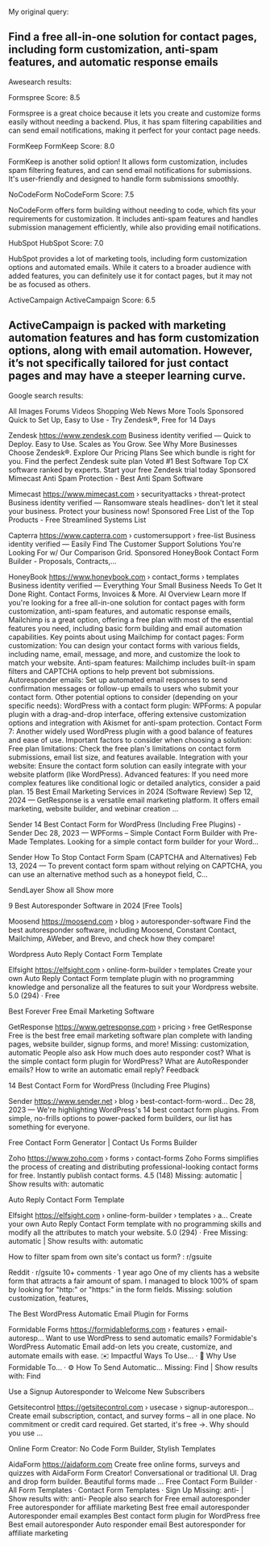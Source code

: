 My original query:

Find a free all-in-one solution for contact pages, including form customization, anti-spam features, and automatic response emails
---

Awesearch results:

Formspree
Score: 8.5

Formspree is a great choice because it lets you create and customize forms easily without needing a backend. Plus, it has spam filtering capabilities and can send email notifications, making it perfect for your contact page needs.

FormKeep
FormKeep
Score: 8.0

FormKeep is another solid option! It allows form customization, includes spam filtering features, and can send email notifications for submissions. It's user-friendly and designed to handle form submissions smoothly.

NoCodeForm
NoCodeForm
Score: 7.5

NoCodeForm offers form building without needing to code, which fits your requirements for customization. It includes anti-spam features and handles submission management efficiently, while also providing email notifications.

HubSpot
HubSpot
Score: 7.0

HubSpot provides a lot of marketing tools, including form customization options and automated emails. While it caters to a broader audience with added features, you can definitely use it for contact pages, but it may not be as focused as others.

ActiveCampaign
ActiveCampaign
Score: 6.5

ActiveCampaign is packed with marketing automation features and has form customization options, along with email automation. However, it’s not specifically tailored for just contact pages and may have a steeper learning curve.
---

Google search results:

All
Images
Forums
Videos
Shopping
Web
News
More
Tools
Sponsored
Quick to Set Up, Easy to Use - Try Zendesk®, Free for 14 Days

Zendesk
https://www.zendesk.com
Business identity verified
—
Quick to Deploy. Easy to Use. Scales as You Grow. See Why More Businesses Choose Zendesk®.
Explore Our Pricing Plans
See which bundle is right for you. Find the perfect Zendesk suite plan
Voted #1 Best Software
Top CX software ranked by experts. Start your free Zendesk trial today
Sponsored
Mimecast Anti Spam Protection - Best Anti Spam Software

Mimecast
https://www.mimecast.com › securityattacks › threat-protect
Business identity verified
—
Ransomware steals headlines- don't let it steal your business. Protect your business now!
Sponsored
Free List of the Top Products - Free Streamlined Systems List

Capterra
https://www.capterra.com › customersupport › free-list
Business identity verified
—
Easily Find The Customer Support Solutions You're Looking For w/ Our Comparison Grid.
Sponsored
HoneyBook Contact Form Builder - Proposals, Contracts,...

HoneyBook
https://www.honeybook.com › contact_forms › templates
Business identity verified
—
Everything Your Small Business Needs To Get It Done Right. Contact Forms, Invoices & More.
AI Overview
Learn more
If you're looking for a free all-in-one solution for contact pages with form customization, anti-spam features, and automatic response emails, Mailchimp is a great option, offering a free plan with most of the essential features you need, including basic form building and email automation capabilities. 
Key points about using Mailchimp for contact pages:
Form customization:
You can design your contact forms with various fields, including name, email, message, and more, and customize the look to match your website. 
Anti-spam features:
Mailchimp includes built-in spam filters and CAPTCHA options to help prevent bot submissions. 
Autoresponder emails:
Set up automated email responses to send confirmation messages or follow-up emails to users who submit your contact form. 
Other potential options to consider (depending on your specific needs):
WordPress with a contact form plugin:
WPForms: A popular plugin with a drag-and-drop interface, offering extensive customization options and integration with Akismet for anti-spam protection.
Contact Form 7: Another widely used WordPress plugin with a good balance of features and ease of use. 
Important factors to consider when choosing a solution:
Free plan limitations:
Check the free plan's limitations on contact form submissions, email list size, and features available. 
Integration with your website:
Ensure the contact form solution can easily integrate with your website platform (like WordPress). 
Advanced features:
If you need more complex features like conditional logic or detailed analytics, consider a paid plan. 
15 Best Email Marketing Services in 2024 (Software Review)
Sep 12, 2024 — GetResponse is a versatile email marketing platform. It offers email marketing, website builder, and webinar creation ...

Sender
14 Best Contact Form for WordPress (Including Free Plugins) - Sender
Dec 28, 2023 — WPForms – Simple Contact Form Builder with Pre-Made Templates. Looking for a simple contact form builder for your Word...

Sender
How To Stop Contact Form Spam (CAPTCHA and Alternatives)
Feb 13, 2024 — To prevent contact form spam without relying on CAPTCHA, you can use an alternative method such as a honeypot field, C...

SendLayer
Show all
Show more

9 Best Autoresponder Software in 2024 [Free Tools]

Moosend
https://moosend.com › blog › autoresponder-software
Find the best autoresponder software, including Moosend, Constant Contact, Mailchimp, AWeber, and Brevo, and check how they compare!

Wordpress Auto Reply Contact Form Template

Elfsight
https://elfsight.com › online-form-builder › templates
Create your own Auto Reply Contact Form template plugin with no programming knowledge and personalize all the features to suit your Wordpress website.
5.0
(294) · Free

Best Forever Free Email Marketing Software

GetResponse
https://www.getresponse.com › pricing › free
GetResponse Free is the best free email marketing software plan complete with landing pages, website builder, signup forms, and more!
Missing: customization, ‎automatic
People also ask
How much does auto responder cost?
What is the simple contact form plugin for WordPress?
What are AutoResponder emails?
How to write an automatic email reply?
Feedback

14 Best Contact Form for WordPress (Including Free Plugins)

Sender
https://www.sender.net › blog › best-contact-form-word...
Dec 28, 2023 — We're highlighting WordPress's 14 best contact form plugins. From simple, no-frills options to power-packed form builders, our list has something for everyone.

Free Contact Form Generator | Contact Us Forms Builder

Zoho
https://www.zoho.com › forms › contact-forms
Zoho Forms simplifies the process of creating and distributing professional-looking contact forms for free. Instantly publish contact forms.
4.5
(148)
Missing: automatic ‎| Show results with: automatic

Auto Reply Contact Form Template

Elfsight
https://elfsight.com › online-form-builder › templates › a...
Create your own Auto Reply Contact Form template with no programming skills and modify all the attributes to match your website.
5.0
(294) · Free
Missing: automatic ‎| Show results with: automatic

How to filter spam from own site's contact us form? : r/gsuite

Reddit · r/gsuite
10+ comments · 1 year ago
One of my clients has a website form that attracts a fair amount of spam. I managed to block 100% of spam by looking for "http:" or "https:" in the form fields.
Missing: solution ‎customization, ‎features,

The Best WordPress Automatic Email Plugin for Forms

Formidable Forms
https://formidableforms.com › features › email-autoresp...
Want to use WordPress to send automatic emails? Formidable's WordPress Automatic Email add-on lets you create, customize, and automate emails with ease.
‎✉️ Impactful Ways To Use... · ‎🤔 Why Use Formidable To... · ‎⚙️ How To Send Automatic...
Missing: Find ‎| Show results with: Find

Use a Signup Autoresponder to Welcome New Subscribers

Getsitecontrol
https://getsitecontrol.com › usecase › signup-autorespon...
Create email subscription, contact, and survey forms – all in one place. No commitment or credit card required. Get started, it's free →. Why should you use ...

Online Form Creator: No Code Form Builder, Stylish Templates

AidaForm
https://aidaform.com
Create free online forms, surveys and quizzes with AidaForm Form Creator! Conversational or traditional UI. Drag and drop form builder. Beautiful forms made ...
‎Free Contact Form Builder · ‎All Form Templates · ‎Contact Form Templates · ‎Sign Up
Missing: anti- ‎| Show results with: anti-
People also search for
Free email autoresponder
Free autoresponder for affiliate marketing
Best free email autoresponder
Autoresponder email examples
Best contact form plugin for WordPress free
Best email autoresponder
Auto responder email
Best autoresponder for affiliate marketing
